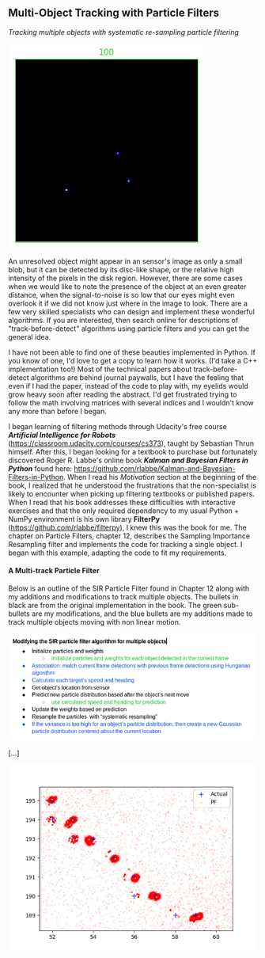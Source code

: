 ## **Multi-Object Tracking with Particle Filters**
*Tracking multiple objects with systematic re-sampling particle filtering*

<p><img src="images/tracking.gif" alt="foo"title="title" /></p>


An unresolved object might appear in an sensor's image as only a small blob, but it can be detected by its disc-like shape, or the relative high intensity of the pixels in the disk region. However, there are some cases when we would like to note the presence of the object at an even greater distance, when the signal-to-noise is so low that our eyes might even overlook it if we did not know just where in the image to look. There are a few very skilled specialists who can design and implement these wonderful algorithms. If you are interested, then search online for descriptions of "track-before-detect" algorithms using particle filters and you can get the general idea.

I have not been able to find one of these beauties implemented in Python. If you know of one, I'd love to get a copy to learn how it works. (I'd take a C++ implementation too!) Most of the technical papers about track-before-detect algorithms are behind journal paywalls, but I have the feeling that even if I had the paper, instead of the code to play with, my eyelids would grow heavy soon after reading the abstract. I'd get frustrated trying to follow the math involving matrices with several indices and I wouldn't know any more than before I began.

I began learning of filtering methods through Udacity's free course **_Artificial Intelligence for Robots_** (https://classroom.udacity.com/courses/cs373), taught by Sebastian Thrun himself. After this, I began looking for a textbook to purchase but fortunately discovered Roger R. Labbe's online book **_Kalman and Bayesian Filters in Python_** found here: https://github.com/rlabbe/Kalman-and-Bayesian-Filters-in-Python. When I read his *Motivation* section at the beginning of the book, I realized that he understood the frustrations that the non-specialist is likely to encounter when picking up filtering textbooks or published papers. When I read that his book addresses these difficulties with interactive exercises and that the only required dependency to my usual Python + NumPy environment is his own library **FilterPy** (https://github.com/rlabbe/filterpy), I knew this was the book for me. The chapter on Particle Filters, chapter 12, describes the Sampling Importance Resampling filter and implements the code for tracking a single object. I began with this example, adapting the code to fit my requirements.
 
#### A Multi-track Particle Filter 
 
Below is an outline of the SIR Particle Filter found in Chapter 12 along with my additions and modifications to track multiple objects. The bullets in black are from the original implementation in the book. The green sub-bullets are my modifications, and the blue bullets are my additions made to track multiple objects moving with non linear motion.

<p><img src="images/outline.png" /></p>
 
[...]
 
<p><img src="images/closeup.png" /></p>

